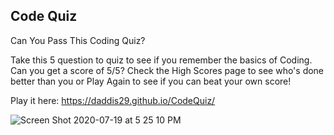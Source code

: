 ## Code Quiz

Can You Pass This Coding Quiz? 

Take this 5 question to quiz to see if you remember the basics of Coding. Can you get a score of 5/5? 
Check the High Scores page to see who's done better than you or Play Again to see if you can beat your own score!

Play it here: https://daddis29.github.io/CodeQuiz/

![Screen Shot 2020-07-19 at 5 25 10 PM](https://user-images.githubusercontent.com/66701840/87885562-f21dff00-c9e4-11ea-80aa-b2bbe9fb1aa0.png)
